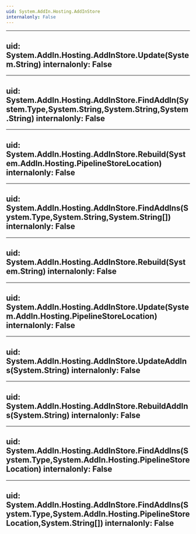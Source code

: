 ```yaml
---
uid: System.AddIn.Hosting.AddInStore
internalonly: False
---
```


---
uid: System.AddIn.Hosting.AddInStore.Update(System.String)
internalonly: False
---

---
uid: System.AddIn.Hosting.AddInStore.FindAddIn(System.Type,System.String,System.String,System.String)
internalonly: False
---

---
uid: System.AddIn.Hosting.AddInStore.Rebuild(System.AddIn.Hosting.PipelineStoreLocation)
internalonly: False
---

---
uid: System.AddIn.Hosting.AddInStore.FindAddIns(System.Type,System.String,System.String[])
internalonly: False
---

---
uid: System.AddIn.Hosting.AddInStore.Rebuild(System.String)
internalonly: False
---

---
uid: System.AddIn.Hosting.AddInStore.Update(System.AddIn.Hosting.PipelineStoreLocation)
internalonly: False
---

---
uid: System.AddIn.Hosting.AddInStore.UpdateAddIns(System.String)
internalonly: False
---

---
uid: System.AddIn.Hosting.AddInStore.RebuildAddIns(System.String)
internalonly: False
---

---
uid: System.AddIn.Hosting.AddInStore.FindAddIns(System.Type,System.AddIn.Hosting.PipelineStoreLocation)
internalonly: False
---

---
uid: System.AddIn.Hosting.AddInStore.FindAddIns(System.Type,System.AddIn.Hosting.PipelineStoreLocation,System.String[])
internalonly: False
---
